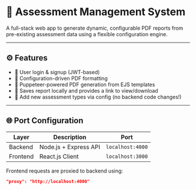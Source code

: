 # 📄 Assessment Management System

A full-stack web app to generate dynamic, configurable PDF reports from pre-existing assessment data using a flexible configuration engine.

---

## ⚙️ Features

- 🔐 User login & signup (JWT-based)
- 🧠 Configuration-driven PDF formatting
- 📄 Puppeteer-powered PDF generation from EJS templates
- 💾 Saves report locally and provides a link to view/download
- 🧩 Add new assessment types via config (no backend code changes!)

---

## 🌐 Port Configuration

| Layer     | Description            | Port        |
|-----------|------------------------|-------------|
| Backend   | Node.js + Express API  | `localhost:4000` |
| Frontend  | React.js Client        | `localhost:3000` |

Frontend requests are proxied to backend using:

```json
"proxy": "http://localhost:4000"
```


